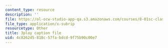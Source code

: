 ```yaml
---
content_type: resource
description: ''
file: https://ol-ocw-studio-app-qa.s3.amazonaws.com/courses/8-01sc-classical-mechanics-fall-2016/4c8262d5818c57fabdcd9f75b90c00e7_uhaFP0xEmzM.vtt
file_type: application/x-subrip
resourcetype: Other
title: 3play caption file
uid: 4c8262d5-818c-57fa-bdcd-9f75b90c00e7
---
```

